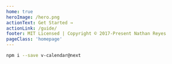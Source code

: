 ```yaml
---
home: true
heroImage: /hero.png
actionText: Get Started →
actionLink: /guide/
footer: MIT Licensed | Copyright © 2017-Present Nathan Reyes
pageClass: 'homepage'
---
```


<div class='text-center'>

<homepage-banner />

```bash
npm i --save v-calendar@next
```

<homepage-simple-calendar />

<homepage-multi-calendar />

<homepage-dark-mode />

<homepage-datepicker />

<homepage-custom-calendar />

</div>